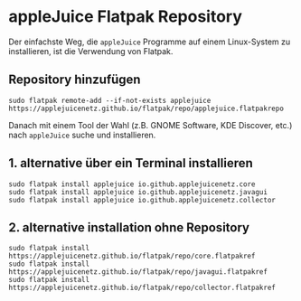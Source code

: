 # appleJuice Flatpak Repository

Der einfachste Weg, die `appleJuice` Programme auf einem Linux-System zu installieren, ist die Verwendung von Flatpak.

## Repository hinzufügen

```shell
sudo flatpak remote-add --if-not-exists applejuice https://applejuicenetz.github.io/flatpak/repo/applejuice.flatpakrepo
```

Danach mit einem Tool der Wahl (z.B. GNOME Software, KDE Discover, etc.) nach `appleJuice` suche und installieren.

## 1. alternative über ein Terminal installieren

```shell
sudo flatpak install applejuice io.github.applejuicenetz.core
sudo flatpak install applejuice io.github.applejuicenetz.javagui 
sudo flatpak install applejuice io.github.applejuicenetz.collector
```

## 2. alternative installation ohne Repository

```shell
sudo flatpak install https://applejuicenetz.github.io/flatpak/repo/core.flatpakref
sudo flatpak install https://applejuicenetz.github.io/flatpak/repo/javagui.flatpakref
sudo flatpak install https://applejuicenetz.github.io/flatpak/repo/collector.flatpakref
```
